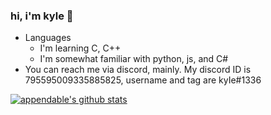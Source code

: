 ### hi, i'm kyle 👋

<!--
**appendable/appendable** is a ✨ _special_ ✨ repository because its `README.md` (this file) appears on your GitHub profile.-->

- Languages
  - I'm learning C, C++
  - I'm somewhat familiar with python, js, and C#
- You can reach me via discord, mainly. My discord ID is 795595009335885825, username and tag are kyIe#1336

[![appendable's github stats](https://github-readme-stats.vercel.app/api?username=appendable)](https://github.com/anuraghazra/github-readme-stats)


